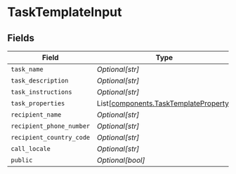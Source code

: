 # TaskTemplateInput


## Fields

| Field                                                                                    | Type                                                                                     | Required                                                                                 | Description                                                                              |
| ---------------------------------------------------------------------------------------- | ---------------------------------------------------------------------------------------- | ---------------------------------------------------------------------------------------- | ---------------------------------------------------------------------------------------- |
| `task_name`                                                                              | *Optional[str]*                                                                          | :heavy_minus_sign:                                                                       | N/A                                                                                      |
| `task_description`                                                                       | *Optional[str]*                                                                          | :heavy_minus_sign:                                                                       | N/A                                                                                      |
| `task_instructions`                                                                      | *Optional[str]*                                                                          | :heavy_minus_sign:                                                                       | N/A                                                                                      |
| `task_properties`                                                                        | List[[components.TaskTemplateProperty](../../models/components/tasktemplateproperty.md)] | :heavy_minus_sign:                                                                       | N/A                                                                                      |
| `recipient_name`                                                                         | *Optional[str]*                                                                          | :heavy_minus_sign:                                                                       | N/A                                                                                      |
| `recipient_phone_number`                                                                 | *Optional[str]*                                                                          | :heavy_minus_sign:                                                                       | N/A                                                                                      |
| `recipient_country_code`                                                                 | *Optional[str]*                                                                          | :heavy_minus_sign:                                                                       | N/A                                                                                      |
| `call_locale`                                                                            | *Optional[str]*                                                                          | :heavy_minus_sign:                                                                       | N/A                                                                                      |
| `public`                                                                                 | *Optional[bool]*                                                                         | :heavy_minus_sign:                                                                       | N/A                                                                                      |